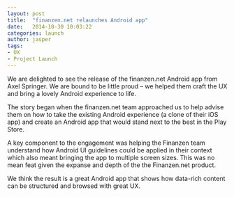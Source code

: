 ```yaml
---
layout: post
title:  "finanzen.net relaunches Android app"
date:   2014-10-30 10:03:22
categories: launch
author: jasper
tags:
- UX
- Project Launch
---
```

We are delighted to see the release of the finanzen.net Android app from Axel Springer. We are bound to be little proud –  we helped them craft the UX and bring a lovely Android experience to life.

<!--more-->

The story began when the finanzen.net team approached us to help advise them on how to take the existing Android experience (a clone of their iOS app) and create an Android app that would stand next to the best in the Play Store.

A key component to the engagement was helping the Finanzen team understand how Android UI guidelines could be applied in their context which also meant bringing the app to multiple screen sizes. This was no mean feat given the expanse and depth of the the Finanzen.net product.

We think the result is a great Android app that shows how data-rich content can be structured and browsed with great UX.

